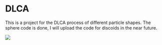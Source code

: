 # DLCA
This is a project for the DLCA process of different particle shapes. The sphere code is done, I will upload the code for discoids in the near future.

![](4400itr.gif)

